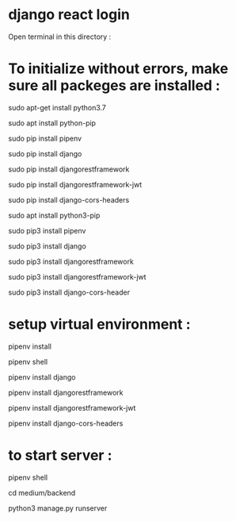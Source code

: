 # django react login
Open terminal in this directory :


# To initialize without errors, make sure all packeges are installed :

sudo apt-get install python3.7


sudo apt install python-pip


sudo pip install pipenv


sudo pip install django


sudo pip install djangorestframework


sudo pip install djangorestframework-jwt


sudo pip install django-cors-headers



sudo apt install python3-pip


sudo pip3 install pipenv


sudo pip3 install django


sudo pip3 install djangorestframework


sudo pip3 install djangorestframework-jwt


sudo pip3 install django-cors-header


# setup virtual environment :


pipenv install


pipenv shell


pipenv install django


pipenv install djangorestframework


pipenv install djangorestframework-jwt


pipenv install django-cors-headers


# to start server :


pipenv shell


cd medium/backend


python3 manage.py runserver












 
